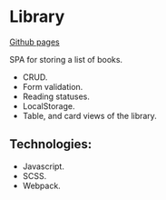 # Library
[Github pages](https://ocnm.github.io/sb-library/)

SPA for storing a list of books.

* CRUD.
* Form validation.
* Reading statuses.
* LocalStorage.
* Table, and card views of the library.

## Technologies:
* Javascript.
* SCSS.
* Webpack.
